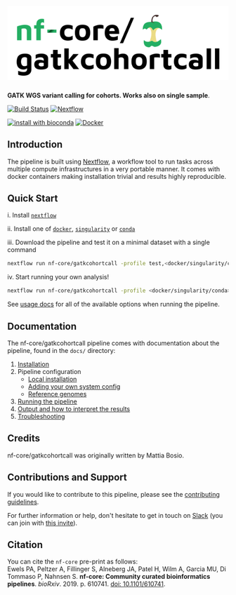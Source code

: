 # ![nf-core/gatkcohortcall](docs/images/nf-core-gatkcohortcall_logo.png)

**GATK WGS variant calling for cohorts. Works also on single sample**.

[![Build Status](https://travis-ci.com/nf-core/gatkcohortcall.svg?branch=master)](https://travis-ci.com/nf-core/gatkcohortcall)
[![Nextflow](https://img.shields.io/badge/nextflow-%E2%89%A50.32.0-brightgreen.svg)](https://www.nextflow.io/)

[![install with bioconda](https://img.shields.io/badge/install%20with-bioconda-brightgreen.svg)](http://bioconda.github.io/)
[![Docker](https://img.shields.io/docker/automated/nfcore/gatkcohortcall.svg)](https://hub.docker.com/r/nfcore/gatkcohortcall)

## Introduction

The pipeline is built using [Nextflow](https://www.nextflow.io), a workflow tool to run tasks across multiple compute infrastructures in a very portable manner. It comes with docker containers making installation trivial and results highly reproducible.

## Quick Start

i. Install [`nextflow`](https://nf-co.re/usage/installation)

ii. Install one of [`docker`](https://docs.docker.com/engine/installation/), [`singularity`](https://www.sylabs.io/guides/3.0/user-guide/) or [`conda`](https://conda.io/miniconda.html)

iii. Download the pipeline and test it on a minimal dataset with a single command

```bash
nextflow run nf-core/gatkcohortcall -profile test,<docker/singularity/conda>
```

iv. Start running your own analysis!

<!-- TODO nf-core: Update the default command above used to run the pipeline -->
```bash
nextflow run nf-core/gatkcohortcall -profile <docker/singularity/conda> --reads '*_R{1,2}.fastq.gz' --genome GRCh37
```

See [usage docs](docs/usage.md) for all of the available options when running the pipeline.

## Documentation

The nf-core/gatkcohortcall pipeline comes with documentation about the pipeline, found in the `docs/` directory:

1. [Installation](https://nf-co.re/usage/installation)
2. Pipeline configuration
    * [Local installation](https://nf-co.re/usage/local_installation)
    * [Adding your own system config](https://nf-co.re/usage/adding_own_config)
    * [Reference genomes](https://nf-co.re/usage/reference_genomes)
3. [Running the pipeline](docs/usage.md)
4. [Output and how to interpret the results](docs/output.md)
5. [Troubleshooting](https://nf-co.re/usage/troubleshooting)

<!-- TODO nf-core: Add a brief overview of what the pipeline does and how it works -->

## Credits

nf-core/gatkcohortcall was originally written by Mattia Bosio.

## Contributions and Support

If you would like to contribute to this pipeline, please see the [contributing guidelines](.github/CONTRIBUTING.md).

For further information or help, don't hesitate to get in touch on [Slack](https://nfcore.slack.com/channels/nf-core/gatkcohortcall) (you can join with [this invite](https://nf-co.re/join/slack)).

## Citation

<!-- TODO nf-core: Add citation for pipeline after first release. Uncomment lines below and update Zenodo doi. -->
<!-- If you use  nf-core/gatkcohortcall for your analysis, please cite it using the following doi: [10.5281/zenodo.XXXXXX](https://doi.org/10.5281/zenodo.XXXXXX) -->

You can cite the `nf-core` pre-print as follows:  
Ewels PA, Peltzer A, Fillinger S, Alneberg JA, Patel H, Wilm A, Garcia MU, Di Tommaso P, Nahnsen S. **nf-core: Community curated bioinformatics pipelines**. *bioRxiv*. 2019. p. 610741. [doi: 10.1101/610741](https://www.biorxiv.org/content/10.1101/610741v1).
